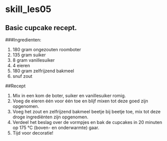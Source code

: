 # skill_les05
## Basic cupcake recept.

###Ingredienten:
 1. 180 gram ongezouten roomboter  
2. 135 gram suiker  
3. 8 gram vanillesuiker  
4. 4 eieren  
5. 180 gram zelfrijzend bakmeel  
6. snuf zout  


##Recept
1. Mix in een kom de boter, suiker en vanillesuiker romig. 
2. Voeg de eieren één voor één toe en blijf mixen tot deze goed zijn opgenomen.
3. Voeg het zout en zelfrijzend bakmeel beetje bij beetje toe, mix tot deze droge ingrediënten zijn opgenomen.
4. Verdeel het beslag over de vormpjes en bak de cupcakes in 20 minuten op 175 °C (boven- en onderwarmte) gaar.
5. Tijd voor decoratie!